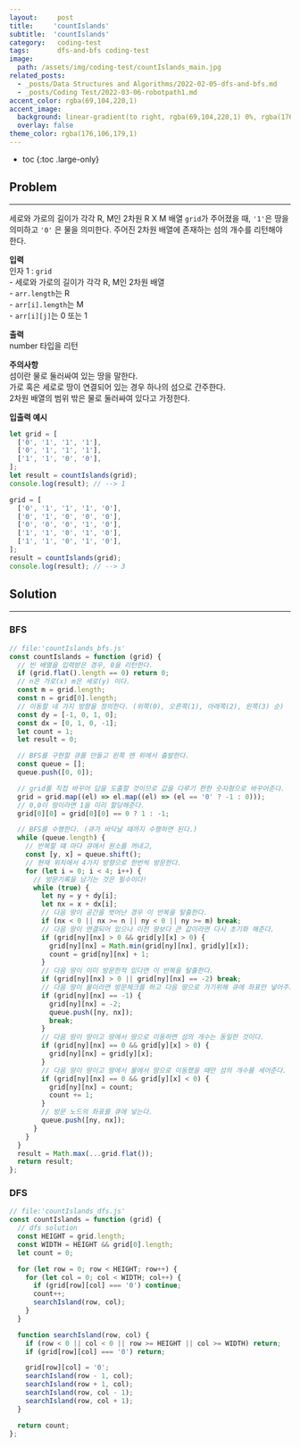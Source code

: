```yaml
---
layout:     post
title:     'countIslands'
subtitle:  'countIslands'
category:   coding-test 
tags:       dfs-and-bfs coding-test
image: 
  path: /assets/img/coding-test/countIslands_main.jpg
related_posts: 
  - _posts/Data Structures and Algorithms/2022-02-05-dfs-and-bfs.md
  - _posts/Coding Test/2022-03-06-robotpath1.md
accent_color: rgba(69,104,220,1)
accent_image: 
  background: linear-gradient(to right, rgba(69,104,220,1) 0%, rgba(176,106,179,1) 74%);
  overlay: false
theme_color: rgba(176,106,179,1)
---
```


* toc
{:toc .large-only}

## Problem
---

세로와 가로의 길이가 각각 R, M인 2차원 R X M 배열 `grid`가 주어졌을 때, `'1'`은 땅을 의미하고 `'0'` 은 물을 의미한다. 주어진 2차원 배열에 존재하는 섬의 개수를 리턴해야 한다.

**입력** <br/>
인자 1 : `grid` <br/>
\- 세로와 가로의 길이가 각각 R, M인 2차원 배열 <br/>
\- `arr.length`는 R <br/>
\- `arr[i].length`는 M <br/>
\- `arr[i][j]`는 0 또는 1 <br/>

**출력** <br/>
number 타입을 리턴

**주의사항** <br/>
섬이란 물로 둘러싸여 있는 땅을 말한다.<br/>
가로 혹은 세로로 땅이 연결되어 있는 경우 하나의 섬으로 간주한다.<br/>
2차원 배열의 범위 밖은 물로 둘러싸여 있다고 가정한다.<br/>

**입출력 예시**
~~~js
let grid = [
  ['0', '1', '1', '1'],
  ['0', '1', '1', '1'],
  ['1', '1', '0', '0'],
];
let result = countIslands(grid);
console.log(result); // --> 1

grid = [
  ['0', '1', '1', '1', '0'],
  ['0', '1', '0', '0', '0'],
  ['0', '0', '0', '1', '0'],
  ['1', '1', '0', '1', '0'],
  ['1', '1', '0', '1', '0'],
];
result = countIslands(grid);
console.log(result); // --> 3
~~~

## Solution
---

### BFS 

~~~js
// file:'countIslands_bfs.js'
const countIslands = function (grid) {
  // 빈 배열을 입력받은 경우, 0을 리턴한다.
  if (grid.flat().length == 0) return 0;
  // n은 가로(x) m은 세로(y) 이다.
  const m = grid.length;
  const n = grid[0].length;
  // 이동할 네 가지 방향을 정의한다. (위쪽(0), 오른쪽(1), 아래쪽(2), 왼쪽(3) 순)
  const dy = [-1, 0, 1, 0];
  const dx = [0, 1, 0, -1];
  let count = 1;
  let result = 0;

  // BFS를 구현할 큐를 만들고 왼쪽 맨 위에서 출발한다.
  const queue = [];
  queue.push([0, 0]);

  // grid를 직접 바꾸어 답을 도출할 것이므로 값을 다루기 편한 숫자형으로 바꾸어준다.
  grid = grid.map((el) => el.map((el) => (el == '0' ? -1 : 0)));
  // 0,0이 땅이라면 1을 미리 할당해준다.
  grid[0][0] = grid[0][0] == 0 ? 1 : -1;

  // BFS를 수행한다. (큐가 바닥날 때까지 수행하면 된다.)
  while (queue.length) {
    // 반복할 떄 마다 큐에서 원소를 꺼내고,
    const [y, x] = queue.shift();
    // 현재 위치에서 4가지 방향으로 한번씩 방문한다.
    for (let i = 0; i < 4; i++) {
      // 방문기록을 남기는 것은 필수이다!
      while (true) {
        let ny = y + dy[i];
        let nx = x + dx[i];
        // 다음 땅이 공간을 벗어난 경우 이 반복을 탈출한다.
        if (nx < 0 || nx >= n || ny < 0 || ny >= m) break;
        // 다음 땅이 연결되어 있으나 이전 땅보다 큰 값이라면 다시 초기화 해준다.
        if (grid[ny][nx] > 0 && grid[y][x] > 0) {
          grid[ny][nx] = Math.min(grid[ny][nx], grid[y][x]);
          count = grid[ny][nx] + 1;
        }
        // 다음 땅이 이미 방문한적 있다면 이 반복을 탈출한다.
        if (grid[ny][nx] > 0 || grid[ny][nx] == -2) break;
        // 다음 땅이 물이라면 방문체크를 하고 다음 땅으로 가기위해 큐에 좌표만 넣어주고 이 반복을 탈출한다.
        if (grid[ny][nx] == -1) {
          grid[ny][nx] = -2;
          queue.push([ny, nx]);
          break;
        }
        // 다음 땅이 땅이고 땅에서 땅으로 이동하면 섬의 개수는 동일한 것이다.
        if (grid[ny][nx] == 0 && grid[y][x] > 0) {
          grid[ny][nx] = grid[y][x];
        }
        // 다음 땅이 땅이고 땅에서 물에서 땅으로 이동했을 때만 섬의 개수를 세어준다.
        if (grid[ny][nx] == 0 && grid[y][x] < 0) {
          grid[ny][nx] = count;
          count += 1;
        }
        // 방문 노드의 좌표를 큐에 넣는다.
        queue.push([ny, nx]);
      }
    }
  }
  result = Math.max(...grid.flat());
  return result;
};
~~~

### DFS

~~~js
// file:'countIslands_dfs.js'
const countIslands = function (grid) {
  // dfs solution
  const HEIGHT = grid.length;
  const WIDTH = HEIGHT && grid[0].length;
  let count = 0;

  for (let row = 0; row < HEIGHT; row++) {
    for (let col = 0; col < WIDTH; col++) {
      if (grid[row][col] === '0') continue;
      count++;
      searchIsland(row, col);
    }
  }

  function searchIsland(row, col) {
    if (row < 0 || col < 0 || row >= HEIGHT || col >= WIDTH) return;
    if (grid[row][col] === '0') return;

    grid[row][col] = '0';
    searchIsland(row - 1, col);
    searchIsland(row + 1, col);
    searchIsland(row, col - 1);
    searchIsland(row, col + 1);
  }

  return count;
};
~~~



<br/>
<br/>
<br/>
<br/>

